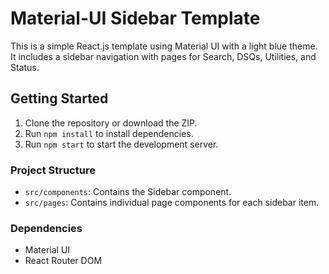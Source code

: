 # Material-UI Sidebar Template

This is a simple React.js template using Material UI with a light blue theme. It includes a sidebar navigation with pages for Search, DSQs, Utilities, and Status.

## Getting Started

1. Clone the repository or download the ZIP.
2. Run `npm install` to install dependencies.
3. Run `npm start` to start the development server.

### Project Structure
- `src/components`: Contains the Sidebar component.
- `src/pages`: Contains individual page components for each sidebar item.

### Dependencies
- Material UI
- React Router DOM
